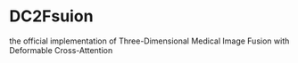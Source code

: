 # DC2Fsuion
 the official implementation of Three-Dimensional Medical Image Fusion with Deformable Cross-Attention
